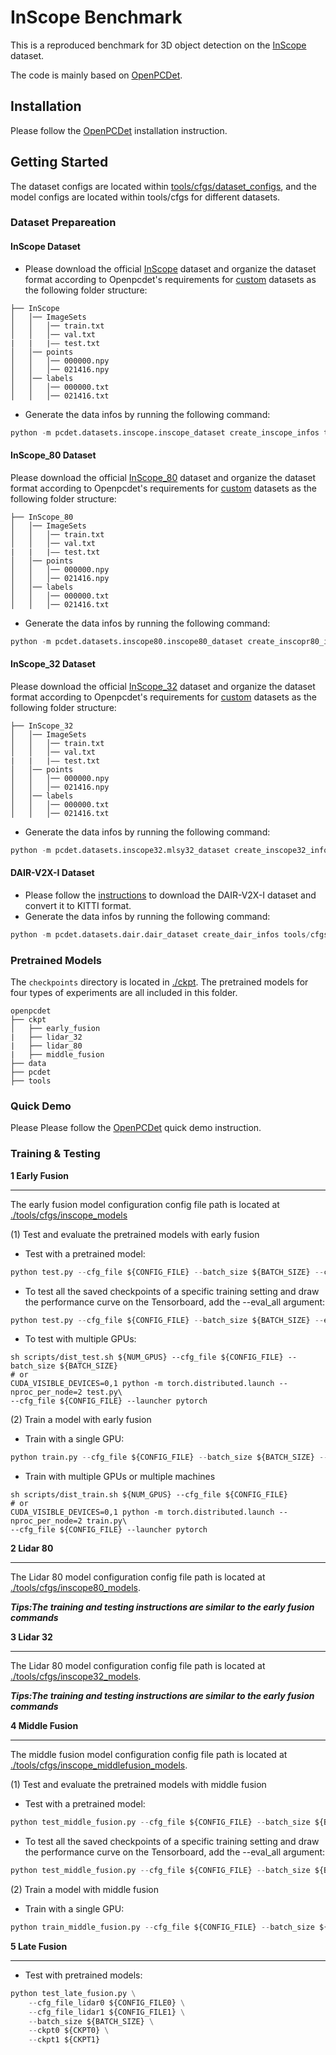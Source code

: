 # InScope Benchmark
This is a reproduced benchmark for 3D object detection on the [InScope](我们的链接) dataset.

The code is mainly based on [OpenPCDet](https://github.com/open-mmlab/OpenPCDet).


## Installation
Please follow the [OpenPCDet](https://github.com/open-mmlab/OpenPCDet/blob/master/docs/INSTALL.md) installation instruction.

## Getting Started
The dataset configs are located within [tools/cfgs/dataset_configs](./tools/cfgs/dataset_configs), and the model configs are located within tools/cfgs for different datasets.

### Dataset Prepareation
#### InScope Dataset
+ Please download the official [InScope](我们的链接) dataset and organize the dataset format according to Openpcdet's requirements for [custom](https://github.com/open-mmlab/OpenPCDet/blob/master/docs/CUSTOM_DATASET_TUTORIAL.md) datasets as the following folder structure:
```
├── InScope
│   │── ImageSets
│   │   │── train.txt
│   │   │── val.txt
|   |   |—— test.txt
│   │── points
│   │   │── 000000.npy
│   │   │── 021416.npy
│   │── labels
│   │   │── 000000.txt
│   │   │── 021416.txt
```

+ Generate the data infos by running the following command:
```python
python -m pcdet.datasets.inscope.inscope_dataset create_inscope_infos tools/cfgs/dataset_configs/inscope_dataset.yaml
```
#### InScope_80 Dataset
Please download the official [InScope_80](我们的链接) dataset and organize the dataset format according to Openpcdet's requirements for [custom](https://github.com/open-mmlab/OpenPCDet/blob/master/docs/CUSTOM_DATASET_TUTORIAL.md) datasets as the following folder structure:
```
├── InScope_80
│   │── ImageSets
│   │   │── train.txt
│   │   │── val.txt
|   |   |—— test.txt
│   │── points
│   │   │── 000000.npy
│   │   │── 021416.npy
│   │── labels
│   │   │── 000000.txt
│   │   │── 021416.txt
```
+ Generate the data infos by running the following command:
```python
python -m pcdet.datasets.inscope80.inscope80_dataset create_inscopr80_infos tools/cfgs/dataset_configs/inscope80_dataset.yaml
```
#### InScope_32 Dataset
Please download the official [InScope_32](我们的链接) dataset and organize the dataset format according to Openpcdet's requirements for [custom](https://github.com/open-mmlab/OpenPCDet/blob/master/docs/CUSTOM_DATASET_TUTORIAL.md) datasets as the following folder structure:
```
├── InScope_32
│   │── ImageSets
│   │   │── train.txt
│   │   │── val.txt
|   |   |—— test.txt
│   │── points
│   │   │── 000000.npy
│   │   │── 021416.npy
│   │── labels
│   │   │── 000000.txt
│   │   │── 021416.txt
```
+ Generate the data infos by running the following command:
```python
python -m pcdet.datasets.inscope32.mlsy32_dataset create_inscope32_infos tools/cfgs/dataset_configs/inscope32_dataset.yaml
```
#### DAIR-V2X-I Dataset
+ Please follow the [instructions](https://github.com/AIR-THU/DAIR-V2X) to download the DAIR-V2X-I dataset and convert it to KITTI format. 
+ Generate the data infos by running the following command:
```python
python -m pcdet.datasets.dair.dair_dataset create_dair_infos tools/cfgs/dataset_configs/dair_dataset.yaml
```
### Pretrained Models
The `checkpoints` directory is located in [./ckpt](./ckpt). The pretrained models for four types of experiments are all included in this folder.
```
openpcdet
├── ckpt
│   ├── early_fusion
|   ├── lidar_32
|   ├── lidar_80
|   ├── middle_fusion
├── data
├── pcdet
├── tools
```
### Quick Demo
Please Please follow the [OpenPCDet](https://github.com/open-mmlab/OpenPCDet/blob/master/docs/DEMO.md) quick demo instruction.

### Training & Testing
**1 Early Fusion**
***
The early fusion model configuration config file path is located at [./tools/cfgs/inscope_models](./tools/cfgs/inscope_models)

(1) Test and evaluate the pretrained models with early fusion
+ Test with a pretrained model:
```python
python test.py --cfg_file ${CONFIG_FILE} --batch_size ${BATCH_SIZE} --ckpt ${CKPT} --save_to_file
```
+ To test all the saved checkpoints of a specific training setting and draw the performance curve on the Tensorboard, add the --eval_all argument:
```python
python test.py --cfg_file ${CONFIG_FILE} --batch_size ${BATCH_SIZE} --eval_all --save_to_file
```

+ To test with multiple GPUs:
```shell script
sh scripts/dist_test.sh ${NUM_GPUS} --cfg_file ${CONFIG_FILE} --batch_size ${BATCH_SIZE}
# or 
CUDA_VISIBLE_DEVICES=0,1 python -m torch.distributed.launch --nproc_per_node=2 test.py\
--cfg_file ${CONFIG_FILE} --launcher pytorch
```
(2) Train a model with early fusion

+ Train with a single GPU:
```python
python train.py --cfg_file ${CONFIG_FILE} --batch_size ${BATCH_SIZE} --save_to_file
```
+ Train with multiple GPUs or multiple machines
```shell script
sh scripts/dist_train.sh ${NUM_GPUS} --cfg_file ${CONFIG_FILE}
# or 
CUDA_VISIBLE_DEVICES=0,1 python -m torch.distributed.launch --nproc_per_node=2 train.py\
--cfg_file ${CONFIG_FILE} --launcher pytorch
```
**2 Lidar 80**
***
The Lidar 80 model configuration config file path is located at [./tools/cfgs/inscope80_models](./tools/cfgs/inscope80_models).

***Tips:The training and testing instructions are similar to the early fusion commands***

**3 Lidar 32**
***
The Lidar 80 model configuration config file path is located at [./tools/cfgs/inscope32_models](./tools/cfgs/inscope32_models).

***Tips:The training and testing instructions are similar to the early fusion commands***

**4 Middle Fusion**
***
The middle fusion model configuration config file path is located at [./tools/cfgs/inscope_middlefusion_models](./tools/cfgs/inscope_middlefusion_models).

(1) Test and evaluate the pretrained models with middle fusion
+ Test with a pretrained model:
```python
python test_middle_fusion.py --cfg_file ${CONFIG_FILE} --batch_size ${BATCH_SIZE} --ckpt ${CKPT} --save_to_file
```
+ To test all the saved checkpoints of a specific training setting and draw the performance curve on the Tensorboard, add the --eval_all argument:
```python
python test_middle_fusion.py --cfg_file ${CONFIG_FILE} --batch_size ${BATCH_SIZE} --eval_all --save_to_file
```
(2) Train a model with middle fusion

+ Train with a single GPU:
```python
python train_middle_fusion.py --cfg_file ${CONFIG_FILE} --batch_size ${BATCH_SIZE} --save_to_file
```

**5 Late Fusion**
***

+ Test with pretrained models:

```python
python test_late_fusion.py \
    --cfg_file_lidar0 ${CONFIG_FILE0} \
    --cfg_file_lidar1 ${CONFIG_FILE1} \
    --batch_size ${BATCH_SIZE} \
    --ckpt0 ${CKPT0} \
    --ckpt1 ${CKPT1}
```
